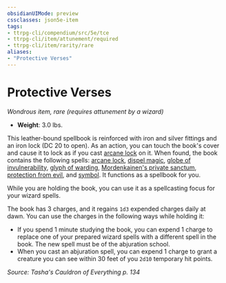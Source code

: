 ```yaml
---
obsidianUIMode: preview
cssclasses: json5e-item
tags:
- ttrpg-cli/compendium/src/5e/tce
- ttrpg-cli/item/attunement/required
- ttrpg-cli/item/rarity/rare
aliases: 
- "Protective Verses"
---
```

# Protective Verses
*Wondrous item, rare (requires attunement by a wizard)*  


- **Weight**: 3.0 lbs.

This leather-bound spellbook is reinforced with iron and silver fittings and an iron lock (DC 20 to open). As an action, you can touch the book's cover and cause it to lock as if you cast [arcane lock](2-Mechanics/CLI/spells/arcane-lock-xphb.md) on it. When found, the book contains the following spells: [arcane lock](2-Mechanics/CLI/spells/arcane-lock-xphb.md), [dispel magic](2-Mechanics/CLI/spells/dispel-magic-xphb.md), [globe of invulnerability](2-Mechanics/CLI/spells/globe-of-invulnerability-xphb.md), [glyph of warding](2-Mechanics/CLI/spells/glyph-of-warding-xphb.md), [Mordenkainen's private sanctum](2-Mechanics/CLI/spells/mordenkainens-private-sanctum-xphb.md), [protection from evil](2-Mechanics/CLI/spells/protection-from-evil-and-good-xphb.md), and [symbol](2-Mechanics/CLI/spells/symbol-xphb.md). It functions as a spellbook for you.

While you are holding the book, you can use it as a spellcasting focus for your wizard spells.

The book has 3 charges, and it regains `1d3` expended charges daily at dawn. You can use the charges in the following ways while holding it:

- If you spend 1 minute studying the book, you can expend 1 charge to replace one of your prepared wizard spells with a different spell in the book. The new spell must be of the abjuration school.  
- When you cast an abjuration spell, you can expend 1 charge to grant a creature you can see within 30 feet of you `2d10` temporary hit points.  

*Source: Tasha's Cauldron of Everything p. 134*